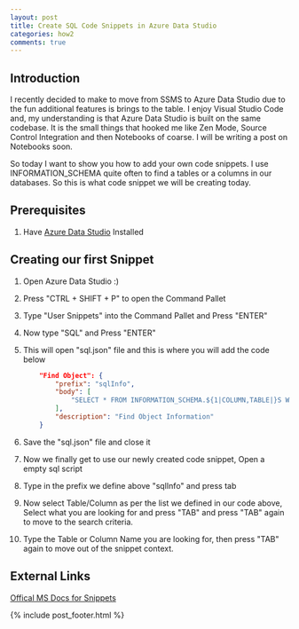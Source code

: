```yaml
---
layout: post
title: Create SQL Code Snippets in Azure Data Studio
categories: how2
comments: true
---
```


## Introduction

I recently decided to make to move from SSMS to Azure Data Studio due to the fun additional features is brings to the table. I enjoy Visual Studio Code and, my understanding is that Azure Data Studio is built on the same codebase. It is the small things that hooked me like Zen Mode, Source Control Integration and then Notebooks of coarse. I will be writing a post on Notebooks soon.

So today I want to show you how to add your own code snippets. I use INFORMATION_SCHEMA quite often to find a tables or a columns in our databases. So this is what code snippet we will be creating today.

## Prerequisites

 1. Have [Azure Data Studio](https://docs.microsoft.com/en-us/sql/azure-data-studio/download-azure-data-studio?view=sql-server-ver15) Installed

## Creating our first Snippet

 1. Open Azure Data Studio :)
 2. Press "CTRL + SHIFT + P" to open the Command Pallet
 3. Type "User Snippets" into the Command Pallet and Press "ENTER"
 4. Now type "SQL" and Press "ENTER"
 5. This will open "sql.json" file and this is where you will add the code below

    ```json
        "Find Object": {
            "prefix": "sqlInfo",
            "body": [
                "SELECT * FROM INFORMATION_SCHEMA.${1|COLUMN,TABLE|}S WHERE ${1|COLUMN,TABLE|}_NAME LIKE '%${2:Search}%'"
            ],
            "description": "Find Object Information"
        }
    ```

 6. Save the "sql.json" file and close it
 7. Now we finally get to use our newly created code snippet, Open a empty sql script
 8. Type in the prefix we define above "sqlInfo" and press tab
 9. Now select Table/Column as per the list we defined in our code above, Select what you are looking for and press "TAB" and press "TAB" again to move to the search criteria.
 10. Type the Table or Column Name you are looking for, then press "TAB" again to move out of the snippet context.


## External Links

[Offical MS Docs for Snippets](https://docs.microsoft.com/en-us/sql/azure-data-studio/code-snippets?view=sql-server-ver15)

{% include post_footer.html %}

